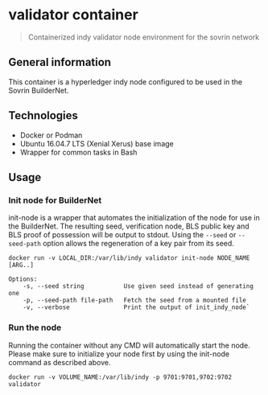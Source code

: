 # validator container
> Containerized indy validator node environment for the sovrin network

## General information
This container is a hyperledger indy node configured to be used in the Sovrin BuilderNet.

## Technologies
* Docker or Podman
* Ubuntu 16.04.7 LTS (Xenial Xerus) base image
* Wrapper for common tasks in Bash

## Usage

### Init node for BuilderNet
init-node is a wrapper that automates the initialization of the node for use in the BuilderNet. The resulting seed, verification node, BLS public key and BLS proof of possession will be output to stdout.
Using the `--seed` or `--seed-path` option allows the regeneration of a key pair from its seed.

```
docker run -v LOCAL_DIR:/var/lib/indy validator init-node NODE_NAME [ARG..]

Options:
    -s, --seed string           Use given seed instead of generating one
    -p, --seed-path file-path   Fetch the seed from a mounted file
    -v, --verbose               Print the output of init_indy_node`
```

### Run the node
Running the container without any CMD will automatically start the node. Please make sure to initialize your node first by using the init-node command as described above.

```
docker run -v VOLUME_NAME:/var/lib/indy -p 9701:9701,9702:9702 validator
```
